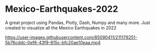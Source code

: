 # Mexico-Earthquakes-2022
A great project using Pandas, Plotly, Dash, Numpy and many more. Just created to visualize all the Mexico Earthquakes in 2022


https://user-images.githubusercontent.com/85090411/211179251-5b76cddc-0ef6-43f9-815c-bfc20ae10eaa.mp4

